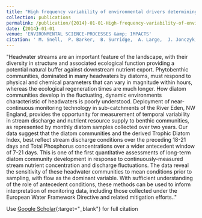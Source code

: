 ```yaml
---
title: "High frequency variability of environmental drivers determining benthic community dynamics in headwater streams"
collection: publications
permalink: /publication/{2014}-01-01-High-frequency-variability-of-environmental-drivers-determining-benthic-community-dynamics-in-headwater-streams
date: {2014}-01-01
venue: 'ENVIRONMENTAL SCIENCE-PROCESSES &amp; IMPACTS'
citation: ' M. Snell,  P. Barker,  B. Surridge,  A. Large,  J. Jonczyk,  C. Benskin,  S. Reaney,  M. Perks,  G. Owen,  W. Cleasby,  C. Deasy,  S. Burke,  P. Haygarth, &quot;High frequency variability of environmental drivers determining benthic community dynamics in headwater streams.&quot; ENVIRONMENTAL SCIENCE-PROCESSES &amp;amp; IMPACTS, {2014}.'
---
```

"Headwater streams are an important feature of the landscape, with their diversity in structure and associated ecological function providing a potential natural buffer against downstream nutrient export. Phytobenthic communities, dominated in many headwaters by diatoms, must respond to physical and chemical parameters that can vary in magnitude within hours, whereas the ecological regeneration times are much longer. How diatom communities develop in the fluctuating, dynamic environments characteristic of headwaters is poorly understood. Deployment of near- continuous monitoring technology in sub-catchments of the River Eden, NW England, provides the opportunity for measurement of temporal variability in stream discharge and nutrient resource supply to benthic communities, as represented by monthly diatom samples collected over two years. Our data suggest that the diatom communities and the derived Trophic Diatom Index, best reflect stream discharge conditions over the preceding 18-21 days and Total Phosphorus concentrations over a wider antecedent window of 7-21 days. This is one of the first quantitative assessments of long-term diatom community development in response to continuously-measured stream nutrient concentration and discharge fluctuations. The data reveal the sensitivity of these headwater communities to mean conditions prior to sampling, with flow as the dominant variable. With sufficient understanding of the role of antecedent conditions, these methods can be used to inform interpretation of monitoring data, including those collected under the European Water Framework Directive and related mitigation efforts.."

Use [Google Scholar](https://scholar.google.com/scholar?q=High+frequency+variability+of+environmental+drivers+determining+benthic+community+dynamics+in+headwater+streams){:target="_blank"} for full citation